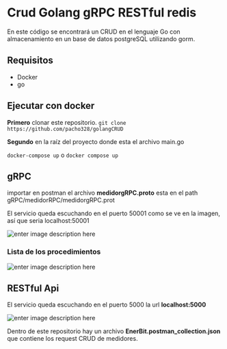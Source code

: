 # Crud Golang gRPC RESTful redis 

  En este código se encontrará un CRUD en el lenguaje Go con almacenamiento en un base de datos postgreSQL utilizando gorm.

## Requisitos
- Docker
- go


## Ejecutar con docker
**Primero** clonar este repositorio.
`git clone https://github.com/pacho328/golangCRUD`

**Segundo** en la raíz del proyecto donde esta el archivo main.go

`docker-compose up` o `docker compose up`

  

## gRPC

  

importar en postman el archivo **medidorgRPC.proto** esta en el path gRPC/medidorRPC/medidorgRPC.prot

  

El servicio queda escuchando en el puerto 50001 como se ve en la imagen, así que seria localhost:50001

  

![enter image description here](https://i.ibb.co/LxR6kcf/Captura-de-pantalla-de-2022-12-25-18-58-08.png)


### Lista de los procedimientos


![enter image description here](https://i.ibb.co/Gfw2CZt/Captura-de-pantalla-de-2022-12-25-18-53-33.png)

  

## RESTful Api

  
  

El servicio queda escuchando en el puerto 5000 la url **localhost:5000**

  

![enter image description here](https://i.ibb.co/0DW9qrW/Captura-de-pantalla-de-2022-12-25-19-45-14.png)

  

Dentro de este repositorio hay un archivo **EnerBit.postman_collection.json** que contiene los request CRUD de medidores.